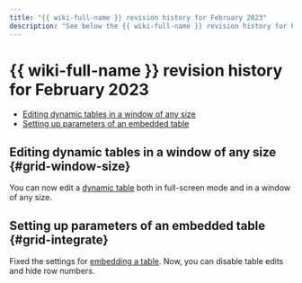 ```yaml
---
title: "{{ wiki-full-name }} revision history for February 2023"
description: "See below the {{ wiki-full-name }} revision history for February 2023."
---
```


# {{ wiki-full-name }} revision history for February 2023

* [Editing dynamic tables in a window of any size](#grid-window-size)
* [Setting up parameters of an embedded table](#grid-integrate)

## Editing dynamic tables in a window of any size {#grid-window-size}

You can now edit a [dynamic table](../create-grid.md) both in full-screen mode and in a window of any size.

## Setting up parameters of an embedded table {#grid-integrate}

Fixed the settings for [embedding a table](../add-grid.md#section-integrate-table). Now, you can disable table edits and hide row numbers.
